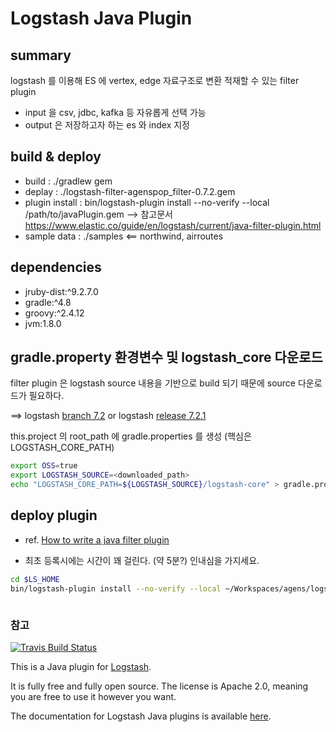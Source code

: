 # Logstash Java Plugin

## summary

logstash 를 이용해 ES 에 vertex, edge 자료구조로 변환 적재할 수 있는 filter plugin

- input 을 csv, jdbc, kafka 등 자유롭게 선택 가능
- output 은 저장하고자 하는 es 와 index 지정

## build & deploy

- build : ./gradlew gem 
- deplay : ./logstash-filter-agenspop_filter-0.7.2.gem
- plugin install : bin/logstash-plugin install --no-verify --local /path/to/javaPlugin.gem
    --> 참고문서 https://www.elastic.co/guide/en/logstash/current/java-filter-plugin.html
- sample data : ./samples <== northwind, airroutes

## dependencies

- jruby-dist:^9.2.7.0
- gradle:^4.8
- groovy:^2.4.12
- jvm:1.8.0

## gradle.property 환경변수 및 logstash_core 다운로드 

filter plugin 은 logstash source 내용을 기반으로 build 되기 때문에 source 다운로드가 필요하다.

==> logstash [branch 7.2](https://github.com/elastic/logstash/tree/7.2) or logstash [release 7.2.1](https://github.com/elastic/logstash/releases/tag/v7.2.1)

this.project 의 root_path 에 gradle.properties 를 생성 (핵심은 LOGSTASH_CORE_PATH)

```bash
export OSS=true
export LOGSTASH_SOURCE=<downloaded_path>
echo "LOGSTASH_CORE_PATH=${LOGSTASH_SOURCE}/logstash-core" > gradle.properties
```

## deploy plugin 

* ref. [How to write a java filter plugin](https://www.elastic.co/guide/en/logstash/current/java-filter-plugin.html#_installing_the_java_plugin_in_logstash_3)

* 최초 등록시에는 시간이 꽤 걸린다. (약 5분?) 인내심을 가지세요.

```bash
cd $LS_HOME
bin/logstash-plugin install --no-verify --local ~/Workspaces/agens/logstash-filter-agenspop_filter-0.7.2.gem
```

<img src="">


### 참고

[![Travis Build Status](https://travis-ci.org/logstash-plugins/logstash-filter-java_filter_example.svg)](https://travis-ci.org/logstash-plugins/logstash-filter-java_filter_example)

This is a Java plugin for [Logstash](https://github.com/elastic/logstash).

It is fully free and fully open source. The license is Apache 2.0, meaning you are free to use it however you want.

The documentation for Logstash Java plugins is available [here](https://www.elastic.co/guide/en/logstash/current/contributing-java-plugin.html).

